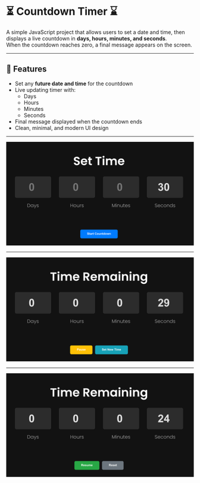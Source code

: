 # ⏳ Countdown Timer ⌛

A simple JavaScript project that allows users to set a date and time, then displays a live countdown in **days, hours, minutes, and seconds**.  
When the countdown reaches zero, a final message appears on the screen.

---

## 🚀 Features

- Set any **future date and time** for the countdown
- Live updating timer with:
  - Days
  - Hours
  - Minutes
  - Seconds
- Final message displayed when the countdown ends
- Clean, minimal, and modern UI design

---

![App Screenshot](./first.png)

---

![App Screenshot](./second.png)

---

![App Screenshot](./third.png)
